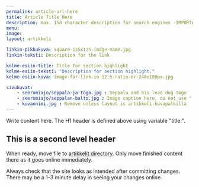 ```yaml
---
permalink: article-url-here
title: Article Title Here
description: max. 150 character description for search engines -IMPORTANT-
menu: 
image:
layout: artikkeli

linkin-pikkukuva: square-125x125-image-name.jpg
linkin-teksti: Description for the link

kolme-esiin-title: Title for section highlight
kolme-esiin-teksti: "Description for section highlight."
kolme-esiin-kuva: image-for-link-in-12:5-ratio-or-240x100px.jpg

sivukuvat:
    - seerumiajo/seppala-ja-togo.jpg : Seppala and his lead dog Togo
    - seerumiajo/seppalan-balto.jpg : Image caption here, do not use ":"
    - kuvannimi.jpg : Remove unless layout is artikkeli-kuvapalkilla 
---
```


Write content here. The H1 header is defined above using variable "title:".

## This is a second level header

When ready, move file to [artikkelit directory](../artikkelit). Only move finished content there as it goes online
 immediately. 

Always check that the site looks as intended after committing changes. There may be a 1-3 minute 
delay in seeing your changes online.